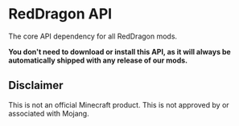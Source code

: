 # RedDragon API

The core API dependency for all RedDragon mods.

**You don't need to download or install this API, as it will always be automatically shipped with any release of our mods.**

## Disclaimer

This is not an official Minecraft product. This is not approved by or associated with Mojang.
